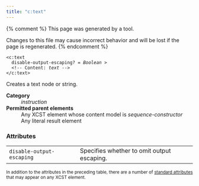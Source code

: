 ```yaml
---
title: "c:text"
---
```


{% comment %}
This page was generated by a tool.

Changes to this file may cause incorrect behavior and will be lost if
the page is regenerated.
{% endcomment %}

<div class="ref-element-syntax language-xml highlighter-rouge"><pre class="highlight"><code><span class="nt">&lt;c:text</span>
  <span>disable-output-escaping</span>? = <i title="One of the values &#34;yes&#34;, &#34;no&#34;, &#34;true&#34;, &#34;false&#34;, &#34;1&#34; or &#34;0&#34;.">Boolean</i> &gt;
  &lt;!-- Content: <i>text</i> --&gt;
<span class="nt">&lt;/c:text&gt;</span></code></pre></div>
<p>Creates a text node or string.</p>
<dl>
   <dt><b>Category</b></dt>
   <dd><i>instruction</i></dd>
   <dt><b>Permitted parent elements</b></dt>
   <dd>Any XCST element whose content model is <i>sequence-constructor</i></dd>
   <dd>Any literal result element</dd>
</dl>
<h3>Attributes</h3>
<div class="table-responsive">
   <table class="ref-attribs">
      <tr>
         <td><code>disable-output-escaping</code></td>
         <td>Specifies whether to omit output escaping.</td>
      </tr>
   </table>
</div>
<p><small>
      In addition to the attributes in the preceding table, there are a number of <a href="../c/standard-attributes.html">standard attributes</a> that may appear on any XCST element.
      </small></p>